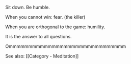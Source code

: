 Sit down. Be humble.

When you cannot win: fear. (the killer)

When you are orthogonal to the game: humility.

It is the answer to all questions.

Ommmmmmmmmmmmmmmmmmmmmmmmmmmmmm

See also: [[Category - Meditation]]